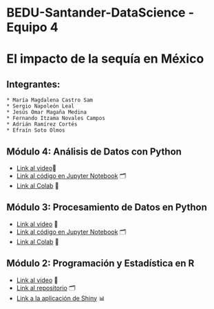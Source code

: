 # BEDU-Santander-DataScience - Equipo 4

# El impacto de la sequía en México

## Integrantes:

    * María Magdalena Castro Sam
    * Sergio Napoleón Leal
    * Jesús Omar Magaña Medina
    * Fernando Itzama Novales Campos
    * Adrián Ramírez Cortés
    * Efraín Soto Olmos
    
## Módulo 4: Análisis de Datos con Python
* [Link al video](https://www.youtube.com/watch?v=_XpGtJhhqNU)🎦
* [Link al código en Jupyter Notebook](https://github.com/maggiesam/BEDU-DataScience/blob/main/Analisis%20de%20datos/Equipo_4_Analisis_de_datos_con_Python.ipynb) 🗂
* [Link al Colab](https://colab.research.google.com/drive/18bDcNANyzHrjMP1NHz46xHTj6WVP8AKN) 📑
    
## Módulo 3: Procesamiento de Datos en Python
* [Link al video](https://www.youtube.com/watch?v=kZyzIE8PqnA) 🎦
* [Link al código en Jupyter Notebook](https://github.com/maggiesam/BEDU-Santander-DataScience/tree/main/Procesamiento%20de%20datos) 🗂
* [Link al Colab](https://colab.research.google.com/drive/1pec6HI5K_kYnJajRxQepK6cfnJjQfiN_?usp=sharing#scrollTo=mxB2FJKWG650) 📑

  
## Módulo 2: Programación y Estadística en R
* [Link al video](https://www.youtube.com/watch?v=mOSzWZWkoHE&t=36s) 🎦
* [Link al repositorio](https://github.com/napoleonleal/R-BEDU-Project) 🗂
* [Link a la aplicación de Shiny](https://omar-magaa.shinyapps.io/Postwork8/) 📊
